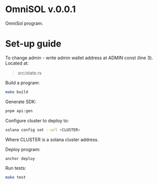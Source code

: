 # OmniSOL v.0.0.1

OmniSol program.

# Set-up guide

To change admin - write admin wallet address at ADMIN const (line 3).
Located at:

> src/state.rs

Build a program:

```bash
make build
```

Generate SDK:

```bash
pnpm api:gen
```

Configure cluster to deploy to:

```bash
solana config set --url <CLUSTER>
```

Where CLUSTER is a solana cluster address.

Deploy program:

```bash
anchor deploy
```

Run tests:

```bash
make test
```
